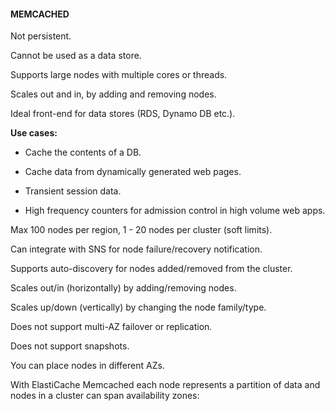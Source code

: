 #### MEMCACHED

Not persistent.

Cannot be used as a data store.

Supports large nodes with multiple cores or threads.

Scales out and in, by adding and removing nodes.

Ideal front-end for data stores (RDS, Dynamo DB etc.).

**Use cases:**

- Cache the contents of a DB.

- Cache data from dynamically generated web pages.

- Transient session data.

- High frequency counters for admission control in high volume web apps.

Max 100 nodes per region, 1 - 20 nodes per cluster (soft limits).

Can integrate with SNS for node failure/recovery notification.

Supports auto-discovery for nodes added/removed from the cluster.

Scales out/in (horizontally) by adding/removing nodes.

Scales up/down (vertically) by changing the node family/type.

Does not support multi-AZ failover or replication.

Does not support snapshots.

You can place nodes in different AZs.

With ElastiCache Memcached each node represents a partition of data and nodes in
a cluster can span availability zones:

